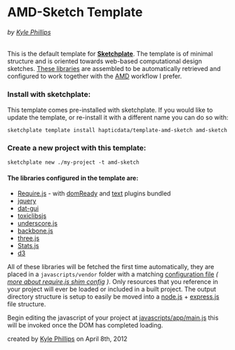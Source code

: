 # AMD-Sketch Template
###### by [Kyle Phillips](http://haptic-data.com)


This is the default template for **[Sketchplate](http://github.com/hapticdata/sketchplate)**. The template is of minimal structure and is oriented towards web-based computational design sketches. [These libraries](https://github.com/hapticdata/template-amd-sketch/blob/master/template.json#L6) are assembled to be automatically retrieved and configured to work together with the [AMD](https://github.com/amdjs/amdjs-api/wiki/AMD) workflow I prefer.

### Install with sketchplate:

This template comes pre-installed with sketchplate. If you would like to update the template, or re-install it with a different name you can do so with:

```
sketchplate template install hapticdata/template-amd-sketch amd-sketch
```


### Create a new project with this template:

```
sketchplate new ./my-project -t amd-sketch
```



#### The libraries configured in the template are:
* [Require.js](http://requirejs.org) - with [domReady](https://github.com/requirejs/domReady) and [text](https://github.com/requirejs/text) plugins bundled
* [jquery](http://jquery.com)
* [dat-gui](http://code.google.com/p/dat-gui/)
* [toxiclibsjs](http://haptic-data.com/toxiclibsjs)
* [underscore.js](http://documentcloud.github.com/underscore/)
* [backbone.js](http://documentcloud.github.com/backbone/)
* [three.js](http://mrdoob.github.com/three.js/)
* [Stats.js](http://github.com/mrdoob/stats.js/)
* [d3](http://github.com/mbostock/d3)


All of these libraries will be fetched the first time automatically, they are placed in a `javascripts/vendor` folder with a matching [configuration file](https://github.com/hapticdata/Sketchplate/blob/master/defaults/templates/amd-sketch/template/javascripts/config.js) _([ more about require.js shim config](http://requirejs.org/docs/api.html#config-shim) )_. Only resources that you reference in your project will ever be loaded or included in a built project. The output directory structure is setup to easily be moved into a [node.js](http://nodejs.org) + [express.js](http://expressjs.com) file structure.


Begin editing the javascript of your project at [javascripts/app/main.js](https://github.com/hapticdata/template-amd-sketch/blob/master/template/javascripts/app/main.js) this will be invoked once the DOM has completed loading.


created by [Kyle Phillips](http://haptic-data.com) on April 8th, 2012
